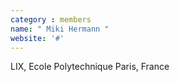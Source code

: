```yaml
---
category : members
name: " Miki Hermann " 
website: '#'
---
```

LIX, Ecole Polytechnique
Paris, France

